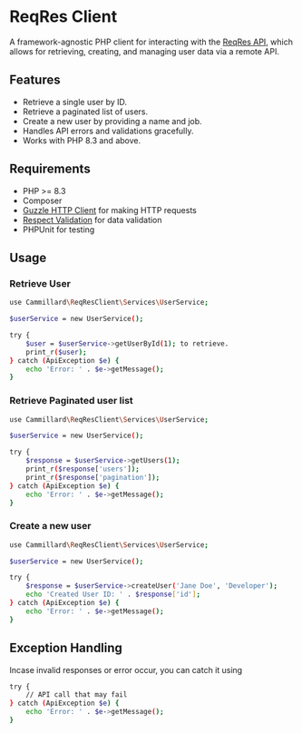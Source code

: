 # ReqRes Client

A framework-agnostic PHP client for interacting with the [ReqRes API](https://reqres.in/), which allows for retrieving, creating, and managing user data via a remote API.

## Features

- Retrieve a single user by ID.
- Retrieve a paginated list of users.
- Create a new user by providing a name and job.
- Handles API errors and validations gracefully.
- Works with PHP 8.3 and above.

## Requirements

- PHP >= 8.3
- Composer
- [Guzzle HTTP Client](https://docs.guzzlephp.org/en/stable/) for making HTTP requests
- [Respect Validation](https://respect-validation.readthedocs.io/en/latest/) for data validation
- PHPUnit for testing


## Usage
### Retrieve User

```bash
use Cammillard\ReqResClient\Services\UserService;

$userService = new UserService();

try {
    $user = $userService->getUserById(1); to retrieve.
    print_r($user);
} catch (ApiException $e) {
    echo 'Error: ' . $e->getMessage();
}
```
### Retrieve Paginated user list
```bash
use Cammillard\ReqResClient\Services\UserService;

$userService = new UserService();

try {
    $response = $userService->getUsers(1);
    print_r($response['users']);
    print_r($response['pagination']);
} catch (ApiException $e) {
    echo 'Error: ' . $e->getMessage();
}
```
### Create a new user
```bash
use Cammillard\ReqResClient\Services\UserService;

$userService = new UserService();

try {
    $response = $userService->createUser('Jane Doe', 'Developer');
    echo 'Created User ID: ' . $response['id'];
} catch (ApiException $e) {
    echo 'Error: ' . $e->getMessage();
}
```
## Exception Handling
Incase invalid responses or error occur, you can catch it using
```bash
try {
    // API call that may fail
} catch (ApiException $e) {
    echo 'Error: ' . $e->getMessage();
}
```
